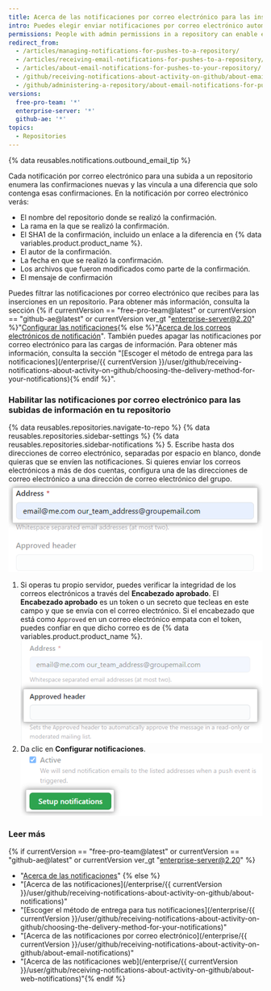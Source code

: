 ```yaml
---
title: Acerca de las notificaciones por correo electrónico para las inserciones en tu repositorio
intro: Puedes elegir enviar notificaciones por correo electrónico automáticamente a una dirección en específico cuando alguien suba información a tu repositorio.
permissions: People with admin permissions in a repository can enable email notifications for pushes to your repository.
redirect_from:
  - /articles/managing-notifications-for-pushes-to-a-repository/
  - /articles/receiving-email-notifications-for-pushes-to-a-repository/
  - /articles/about-email-notifications-for-pushes-to-your-repository/
  - /github/receiving-notifications-about-activity-on-github/about-email-notifications-for-pushes-to-your-repository
  - /github/administering-a-repository/about-email-notifications-for-pushes-to-your-repository
versions:
  free-pro-team: '*'
  enterprise-server: '*'
  github-ae: '*'
topics:
  - Repositories
---
```


{% data reusables.notifications.outbound_email_tip %}

Cada notificación por correo electrónico para una subida a un repositorio enumera las confirmaciones nuevas y las vincula a una diferencia que solo contenga esas confirmaciones. En la notificación por correo electrónico verás:

- El nombre del repositorio donde se realizó la confirmación.
- La rama en la que se realizó la confirmación.
- El SHA1 de la confirmación, incluido un enlace a la diferencia en {% data variables.product.product_name %}.
- El autor de la confirmación.
- La fecha en que se realizó la confirmación.
- Los archivos que fueron modificados como parte de la confirmación.
- El mensaje de confirmación

Puedes filtrar las notificaciones por correo electrónico que recibes para las inserciones en un repositorio. Para obtener más información, consulta la sección {% if currentVersion == "free-pro-team@latest" or currentVersion == "github-ae@latest" or currentVersion ver_gt "enterprise-server@2.20" %}"[Configurar las notificaciones](/github/managing-subscriptions-and-notifications-on-github/configuring-notifications#filtering-email-notifications){% else %}"[Acerca de los correos electrónicos de notificación](/github/receiving-notifications-about-activity-on-github/about-email-notifications)". También puedes apagar las notificaciones por correo electrónico para las cargas de información. Para obtener más información, consulta la sección "[Escoger el método de entrega para las notificaciones](/enterprise/{{ currentVersion }}/user/github/receiving-notifications-about-activity-on-github/choosing-the-delivery-method-for-your-notifications){% endif %}".

### Habilitar las notificaciones por correo electrónico para las subidas de información en tu repositorio

{% data reusables.repositories.navigate-to-repo %}
{% data reusables.repositories.sidebar-settings %}
{% data reusables.repositories.sidebar-notifications %}
5. Escribe hasta dos direcciones de correo electrónico, separadas por espacio en blanco, donde quieras que se envíen las notificaciones. Si quieres enviar los correos electrónicos a más de dos cuentas, configura una de las direcciones de correo electrónico a una dirección de correo electrónico del grupo. ![Cuadro de texto dirección de correo electrónico](/assets/images/help/settings/email_services_addresses.png)
1. Si operas tu propio servidor, puedes verificar la integridad de los correos electrónicos a través del **Encabezado aprobado**. El **Encabezado aprobado** es un token o un secreto que tecleas en este campo y que se envía con el correo electrónico. Si el encabezado que está como `Approved` en un correo electrónico empata con el token, puedes confiar en que dicho correo es de {% data variables.product.product_name %}. ![Caja de texto de correo de encabezado aprobado](/assets/images/help/settings/email_services_approved_header.png)
7. Da clic en **Configurar notificaciones**. ![Botón de configurar notificaciones](/assets/images/help/settings/setup_notifications_settings.png)

### Leer más
{% if currentVersion == "free-pro-team@latest" or currentVersion == "github-ae@latest" or currentVersion ver_gt "enterprise-server@2.20" %}
- "[Acerca de las notificaciones](/github/managing-subscriptions-and-notifications-on-github/about-notifications)"
{% else %}
- "[Acerca de las notificaciones](/enterprise/{{ currentVersion }}/user/github/receiving-notifications-about-activity-on-github/about-notifications)"
- "[Escoger el método de entrega para tus notificaciones](/enterprise/{{ currentVersion }}/user/github/receiving-notifications-about-activity-on-github/choosing-the-delivery-method-for-your-notifications)"
- "[Acerca de las notificaciones por correo electrónico](/enterprise/{{ currentVersion }}/user/github/receiving-notifications-about-activity-on-github/about-email-notifications)"
- "[Acerca de las notificaciones web](/enterprise/{{ currentVersion }}/user/github/receiving-notifications-about-activity-on-github/about-web-notifications)"{% endif %}
